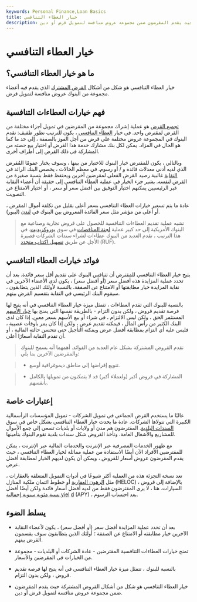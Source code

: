 ```yaml
---
keywords: Personal Finance,Loan Basics
title: خيار العطاء التنافسي
description: خيار العطاء التنافسي هو شكل من أشكال القروض المشتركة حيث يقدم المقرضون ضمن مجموعة عروض منافسة لتمويل قرض أو دين.
---
```


# خيار العطاء التنافسي
## ما هو خيار العطاء التنافسي؟

خيار العطاء التنافسي هو شكل من أشكال [القرض المشترك](/loansyndication) الذي يقدم فيه أعضاء مجموعة من البنوك عروض منافسة لتمويل قرض.

## فهم خيارات العطاءات التنافسية

[تجميع القرض](/loansyndication) هو عملية إشراك مجموعة من المقرضين في تمويل أجزاء مختلفة من القرض لمقترض واحد. في خيار [العطاء التنافسي](/competitivebid) ، يكون للترتيب تطور طفيف: تقدم البنوك في المجموعة عروض مختلفة على قرض من أجل الفوز بالصفقة ، إلى حد ما كما هو الحال في المزاد. يمكن لكل بنك مشارك خدمة هذا القرض أو اختيار بيع حصته من المشاركة في ذلك القرض إلى أطراف أخرى.

وبالتالي ، يكون للمقترض خيار البنوك للاختيار من بينها ، وسوف يختار عمومًا المُقرض الذي لديه أدنى معدلات فائدة و / أو رسوم. في معظم الحالات ، يخصص البنك الرائد في [النقابة](/syndicate) غالبية رصيد القرض الفعلي لمقرضين آخرين ويحتفظ فقط بنسبة صغيرة من القرض لنفسه. يشير جزء الخيار في عملية العطاء التنافسي إلى حقيقة أن أعضاء النقابة غير الرئيسيين يمكنهم اختيار التوفيق بين أفضل سعر أو سعر ، أو اختيار الامتناع عن التصويت.

عادة ما يتم تسعير خيارات العطاء التنافسي بسعر أعلى بقليل من تكلفة أموال المقرض ، أو أعلى من مؤشر مثل سعر الفائدة المعروض بين البنوك في [لندن](/libor) (ليبور).

> تشبه عملية تقديم العطاءات التنافسية للحصول على قروض تجارية وصناعية مع البنوك الأمريكية إلى حد كبير عملية [لجنة المناقصات](/tender-panel) في سوق [يوروكريديت](/eurocredit). في هذا الترتيب ، تقدم العديد من البنوك عطاءات لشراء سندات الشركات قصيرة الأجل عن طريق [تسهيل اكتتاب متجدد](/ruf) (RUF).

>

## فوائد خيارات العطاء التنافسي

يتيح خيار العطاء التنافسي للمقترض أن تتنافس البنوك على تقديم أقل سعر فائدة. بعد أن تحدد عملية المزايدة هذه أفضل سعر (أو أفضل سعر) ، يكون لدى الأعضاء الآخرين في نقابة المزايدة خيار مطابقتها أو الامتناع عن الصفقة. بالنسبة لأولئك الذين يتطابقون ، سيقوم البنك الرئيسي في النقابة بتقسيم القرض بينهم.

بالنسبة للبنوك التي تقدم العطاءات ، تتمثل ميزة خيار العطاء التنافسي في أنه يتيح لها فرصة تقديم قروض ، ولكن بدون التزام - بالطريقة نفسها التي يمنح بها [خيار الأسهم](/stockoption) المستثمر الحق ، ولكن ليس الالتزام ، في شراء أو بيع الأسهم بسعر معين. إذا كان لدى البنك الكثير من رأس المال ، فيمكنه تقديم عرض ، ولكن إذا كان يمر بأوقات عصيبة ، فليس عليه أي التزام بمطابقة أفضل عرض ويمكنه التأجيل حتى تتحسن حالته المالية ، أو أن تقدم النقابة أسعارًا أعلى.

> تقدم القروض المشتركة بشكل عام العديد من الفوائد. أهمهما أنه يسمح للبنوك والمقرضين الآخرين بما يلي:

> - تنويع إقراضها إلى مناطق ديموغرافية أوسع.

> - المشاركة في قروض أكبر (ولعملاء أكبر) قد لا يتمكنون من تمويلها بالكامل بأنفسهم.

>

>

## إعتبارات خاصة

غالبًا ما يستخدم القرض الجماعي في تمويل الشركات - تمويل المؤسسات الرأسمالية الكبيرة التي تتولاها الشركات. عادة ما يحدث خيار العطاء التنافسي بشكل خاص في سوق [السندات البلدية](/municipalbond). المقترضون هم مدن أو ولايات أو بلديات تسعى إلى جمع الأموال للمشاريع والأشغال العامة. وتأخذ القروض شكل سندات بلدية تقوم البنوك بتأمينها.

مع ظهور الخدمات المصرفية عبر الإنترنت والخدمات المالية عبر الإنترنت ، يمكن للمقترضين الأفراد الآن أيضًا الاستفادة من عملية مماثلة لخيار العطاء التنافسي ، حيث يقدم المقرضون عروض أسعار للقروض ، ويمكن أن يكون لديهم الخيار لمطابقة أفضل عرض.

تعد نسخة التجزئة هذه من العملية أكثر شيوعًا في أدوات التمويل المتعلقة بالعقارات ، مثل [الرهون العقارية](/mortgage) أو خطوط ائتمان ملكية المنازل (HELOC) ، بالإضافة إلى قروض السيارات. هنا ، لا يرى المقترضون فقط من لديه أفضل أسعار فائدة ولكن أيضًا أفضل [نسبة مئوية سنوية إجمالية yiel](/apy) [d](/apy) (APY) ، بعد احتساب الرسوم.

## يسلط الضوء

- بعد أن تحدد عملية المزايدة أفضل سعر (أو أفضل سعر) ، يكون لأعضاء النقابة الآخرين خيار مطابقته أو الامتناع عن الصفقة ؛ أولئك الذين يتطابقون سوف يقسمون القرض بينهم.

- تمنح خيارات العطاءات التنافسية المقترضين - عادة الشركات أو البلديات - مجموعة من الخيارات في المقرضين والأسعار.

- بالنسبة للبنوك ، تتمثل ميزة خيار العطاء التنافسي في أنه يتيح لها فرصة تقديم قروض ، ولكن بدون التزام.

- خيار العطاء التنافسي هو شكل من أشكال القروض المشتركة حيث يقدم المقرضون ضمن مجموعة عروض منافسة لتمويل قرض أو دين.

